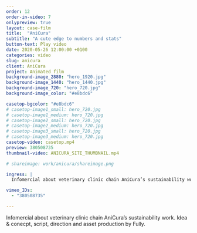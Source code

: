 ```yaml
---
order: 12
order-in-video: 7
onlypreview: true
layout: case-film
title:  "AniCura"
subtitle: "A cute edge to numbers and stats"
button-text: Play video
date: 2020-05-26 12:00:00 +0100
categories: video
slug: anicura
client: AniCura
project: Animated film
background-image_2880: "hero_1920.jpg"
background-image_1440: "hero_1440.jpg"
background-image_720: "hero_720.jpg"
background-image_color: "#e8bdc6"

casetop-bgcolor: "#e8bdc6"
# casetop-image1_small: hero_720.jpg
# casetop-image1_medium: hero_720.jpg
# casetop-image2_small: hero_720.jpg
# casetop-image2_medium: hero_720.jpg
# casetop-image3_small: hero_720.jpg
# casetop-image3_medium: hero_720.jpg
casetop-video: casetop.mp4
preview: 380508735
thumbnail-video: ANICURA_SITE_THUMBNAIL.mp4

# shareimage: work/anicura/shareimage.png

ingress: |
  Infomercial about veterinary clinic chain AniCura’s sustainability work. Idea & conecpt, script, direction and asset production by Fully.

vimeo_IDs: 
  - "380508735"

---
```

Infomercial about veterinary clinic chain AniCura’s sustainability work. Idea & conecpt, script, direction and asset production by Fully.
